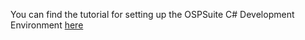 You can find the tutorial for setting up the OSPSuite C# Development Environment [here](https://github.com/Open-Systems-Pharmacology/developer-docs/blob/main/setup/getting_started.md)